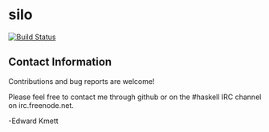 silo
===

[![Build Status](https://secure.travis-ci.org/ekmett/silo.png?branch=master)](http://travis-ci.org/ekmett/silo)

Contact Information
-------------------

Contributions and bug reports are welcome!

Please feel free to contact me through github or on the #haskell IRC channel on irc.freenode.net.

-Edward Kmett
